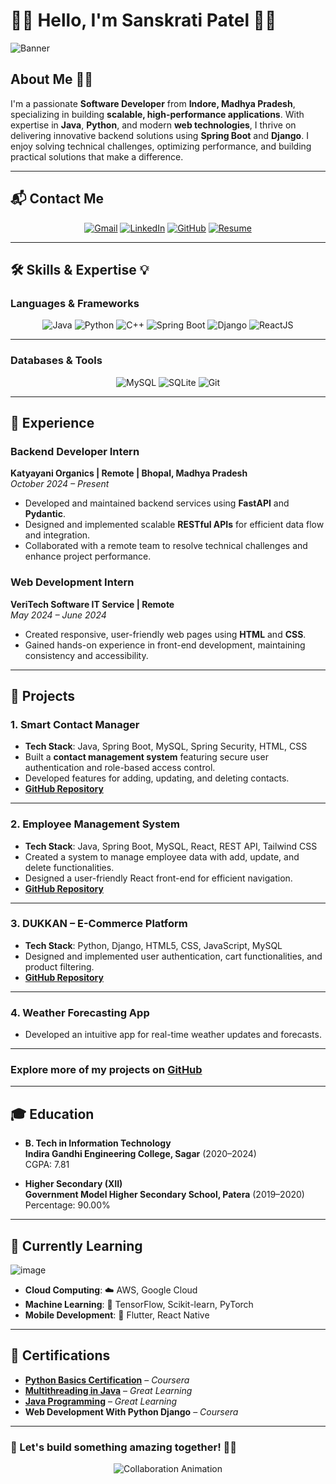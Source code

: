 # 👨‍💻 Hello, I'm Sanskrati Patel 👋✨

![Banner](https://github.com/user-attachments/assets/2c6a1c54-52b9-469e-b325-c48f37f5c9a1)

## About Me 👨‍💻
I'm a passionate **Software Developer** from **Indore, Madhya Pradesh**, specializing in building **scalable, high-performance applications**. With expertise in **Java**, **Python**, and modern **web technologies**, I thrive on delivering innovative backend solutions using **Spring Boot** and **Django**. I enjoy solving technical challenges, optimizing performance, and building practical solutions that make a difference.

---

## 📬 Contact Me  
<div align="center">
<a href="mailto:patelsanskrati05@gmail.com"><img src="https://img.icons8.com/fluency/48/000000/gmail.png" alt="Gmail" /></a>
<a href="https://www.linkedin.com/in/sanskrati-patel-b2464b223/"><img src="https://img.icons8.com/color/48/000000/linkedin.png" alt="LinkedIn" /></a>
<a href="https://github.com/SanskratiPatel"><img src="https://img.icons8.com/ios-filled/50/000000/github.png" alt="GitHub" /></a>
<a href="https://drive.google.com/file/d/1DtjYhihr4FFcvulhBjcrgp9zvZvYrXq6/view?usp=sharing"><img src="https://img.icons8.com/fluency/48/000000/resume.png" alt="Resume" /></a>
</div>

---

## 🛠️ Skills & Expertise 💡

### **Languages & Frameworks**
<div align="center">
<img src="https://img.icons8.com/color/48/000000/java-coffee-cup-logo.png" alt="Java" />
<img src="https://img.icons8.com/color/48/000000/python.png" alt="Python" />
<img src="https://img.icons8.com/color/48/000000/c-plus-plus-logo.png" alt="C++" />
<img src="https://img.icons8.com/color/48/000000/spring-logo.png" alt="Spring Boot" />
<img src="https://img.icons8.com/material-outlined/48/000000/django.png" alt="Django" />
<img src="https://img.icons8.com/ultraviolet/48/000000/react.png" alt="ReactJS" />
</div>

---

### **Databases & Tools**
<div align="center">
<img src="https://img.icons8.com/color/48/000000/mysql-logo.png" alt="MySQL" />
<img src="https://img.icons8.com/color/48/000000/sql.png" alt="SQLite" />
<img src="https://img.icons8.com/color/48/000000/git.png" alt="Git" />
</div>
</div>

---

## 💼 Experience

### **Backend Developer Intern**  
**Katyayani Organics | Remote | Bhopal, Madhya Pradesh**  
*October 2024 – Present*  
- Developed and maintained backend services using **FastAPI** and **Pydantic**.  
- Designed and implemented scalable **RESTful APIs** for efficient data flow and integration.  
- Collaborated with a remote team to resolve technical challenges and enhance project performance.  

### **Web Development Intern**  
**VeriTech Software IT Service | Remote**  
*May 2024 – June 2024*  
- Created responsive, user-friendly web pages using **HTML** and **CSS**.  
- Gained hands-on experience in front-end development, maintaining consistency and accessibility.

---

## 📂 Projects

### 1. **Smart Contact Manager**  
   - **Tech Stack**: Java, Spring Boot, MySQL, Spring Security, HTML, CSS  
   - Built a **contact management system** featuring secure user authentication and role-based access control.  
   - Developed features for adding, updating, and deleting contacts.  
   - **[GitHub Repository](#)**  

---

### 2. **Employee Management System**  
   - **Tech Stack**: Java, Spring Boot, MySQL, React, REST API, Tailwind CSS  
   - Created a system to manage employee data with add, update, and delete functionalities.  
   - Designed a user-friendly React front-end for efficient navigation.  
   - **[GitHub Repository](#)**  

---

### 3. **DUKKAN – E-Commerce Platform**  
   - **Tech Stack**: Python, Django, HTML5, CSS, JavaScript, MySQL  
   - Designed and implemented user authentication, cart functionalities, and product filtering.  
   - **[GitHub Repository](#)**  

---

### 4. **Weather Forecasting App**  
   - Developed an intuitive app for real-time weather updates and forecasts.  

---

### Explore more of my projects on **[GitHub](https://github.com/SanskratiPatel)**  

---

## 🎓 Education

- **B. Tech in Information Technology**  
  **Indira Gandhi Engineering College, Sagar** (2020–2024)  
  CGPA: 7.81  

- **Higher Secondary (XII)**  
  **Government Model Higher Secondary School, Patera** (2019–2020)  
  Percentage: 90.00%  

---

## 🌱 Currently Learning  
![image](https://github.com/user-attachments/assets/6e96aaae-9446-4189-86df-ea06c0c74d1d)


- **Cloud Computing**: ☁️ AWS, Google Cloud  
- **Machine Learning**: 🤖 TensorFlow, Scikit-learn, PyTorch  
- **Mobile Development**: 📱 Flutter, React Native  

---

## 📝 Certifications

- **[Python Basics Certification](https://www.coursera.org/account/accomplishments/verify/6SCRJWCE222Q)** – *Coursera*  
- **[Multithreading in Java](https://olympus.mygreatlearning.com/courses/64164/certificate)** – *Great Learning*  
- **[Java Programming](https://olympus.mygreatlearning.com/courses/12385/certificate)** – *Great Learning*  
- **Web Development With Python Django** – *Coursera*  


---

### 🌟 Let's build something amazing together! 🚀✨

<div align="center">
<img src="https://media.giphy.com/media/26tn33aiTi1jkl6H6/giphy.gif" alt="Collaboration Animation" />
</div>
